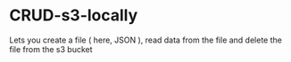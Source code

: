# CRUD-s3-locally

Lets you create a file ( here, JSON ), read data from the file and delete the file from the s3 bucket
